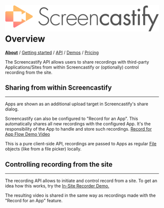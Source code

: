 # ![](screencastify-logo-large.png)Overview
[**About**](README.md) / [Getting started](GETTING_STARTED.md) / [API](API.md) / [Demos](DEMOS.md) / [Pricing](PRICING.md)


The Screencastify API allows users to share recordings with third-party Applications/Sites from
within Screencastify or (optionally) control recording from the site.

## Sharing from within Screencastify
___
Apps are shown as an additional upload target in Screencastify's share dialog.

Screencastify can also be configured to "Record for an App". This automatically shares
all new recordings with the configured App. It's the responsibility of the App to handle
and store such recordings.
[Record for App Flow Demo Video](https://www.youtube.com/watch?v=jQMSXJE8O_s)

This is a pure client-side API, recordings are passed to Apps as regular
[File](https://developer.mozilla.org/en/docs/Web/API/File) objects (like from
a file picker) locally.

## Controlling recording from the site
___
The recording API allows to initiate and control record from a site. To get an idea how this
works, try the
[In-Site Recorder Demo.](https://w69b.github.io/castify-api-docs/demos/in-site/in-site.html)

The resulting video is shared in the same way as recordings made with the "Record for an App"
feature.
